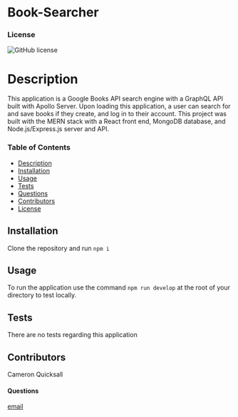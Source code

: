 # Book-Searcher

### License
![GitHub license](https://img.shields.io/badge/License-MIT-blue)
    
# Description
This application is a Google Books API search engine with a GraphQL API built with Apollo Server. Upon loading this application, a user can search for and save books if they create, and log in to their account. This project was built with the MERN stack with a React front end, MongoDB database, and Node.js/Express.js server and API.

### Table of Contents
* [Description](#description)
* [Installation](#installation)
* [Usage](#usage)
* [Tests](#tests)
* [Questions](#questions)
* [Contributors](#contributors)
* [License](#license)

## Installation
Clone the repository and run `npm i`

## Usage
To run the application use the command `npm run develop` at the root of your directory to test locally.

## Tests
There are no tests regarding this application

## Contributors
Cameron Quicksall

#### Questions
[email](mailto:cameron.quicksall70@gmail.com)